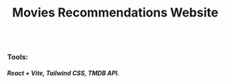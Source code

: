 <h1 align="center">Movies Recommendations Website</h1>
<br/><br/>

<h3>Tools:<h5>React + Vite, Tailwind CSS, TMDB API.</h5></h3><br/><br/>
